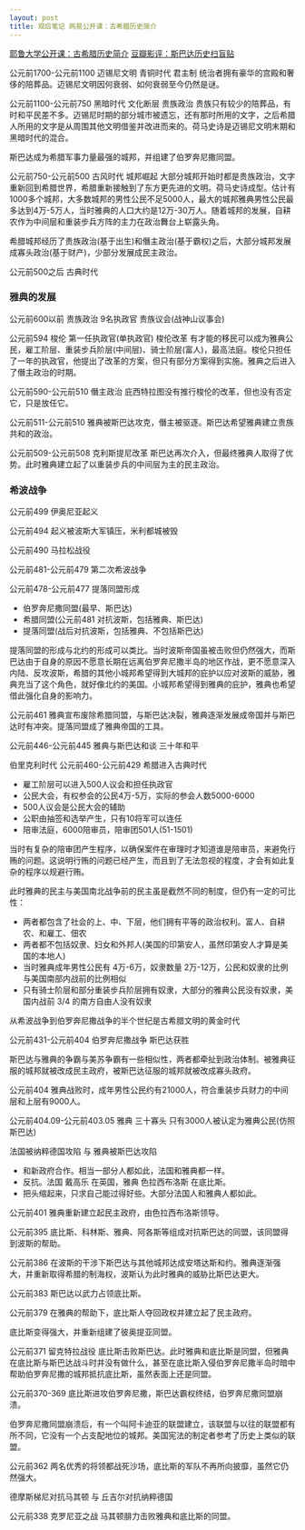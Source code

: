 ```yaml
---
layout: post
title: 观后笔记 网易公开课：古希腊历史简介
---
```


[耶鲁大学公开课：古希腊历史简介](http://open.163.com/special/sp/introductiontoancientgreekhistory.html)
[豆瓣影评：斯巴达历史扫盲贴](http://movie.douban.com/review/1139082/)

公元前1700-公元前1100 迈锡尼文明 青铜时代 君主制 统治者拥有豪华的宫殿和奢侈的陪葬品。迈锡尼文明因何衰弱、如何衰弱至今仍然是谜。

公元前1100-公元前750 黑暗时代 文化断层 贵族政治 贵族只有较少的陪葬品，有时和平民差不多。迈锡尼时期的部分城市被遗忘，还有那时所用的文字，之后希腊人所用的文字是从周围其他文明借鉴并改进而来的。荷马史诗是迈锡尼文明末期和黑暗时代的混合。

斯巴达成为希腊军事力量最强的城邦，并组建了伯罗奔尼撒同盟。

公元前750-公元前500 古风时代 城邦崛起 大部分城邦开始时都是贵族政治，文字重新回到希腊世界，希腊重新接触到了东方更先进的文明。荷马史诗成型。估计有1000多个城邦，大多数城邦的男性公民不足5000人，最大的城邦雅典男性公民最多达到4万-5万人，当时雅典的人口大约是12万-30万人。随着城邦的发展，自耕农作为中间层和重装步兵方阵的主力在政治舞台上崭露头角。

<!--more-->

希腊城邦经历了贵族政治(基于出生)和僭主政治(基于霸权)之后，大部分城邦发展成寡头政治(基于财产)，少部分发展成民主政治。

公元前500之后 古典时代

### 雅典的发展

公元前600以前 贵族政治 9名执政官 贵族议会(战神山议事会)

公元前594 梭伦 第一任执政官(单执政官) 梭伦改革 有才能的移民可以成为雅典公民，雇工阶层、重装步兵阶层(中间层)、骑士阶层(富人)，最高法庭。梭伦只担任了一年的执政官，他提出了改革的方案，但只有部分方案得到实施。雅典之后进入了僭主政治的时期。

公元前590-公元前510 僭主政治 庇西特拉图没有推行梭伦的改革，但也没有否定它，只是放任它。

公元前511-公元前510 雅典被斯巴达攻克，僭主被驱逐。斯巴达希望雅典建立贵族共和的政治。

公元前509-公元前508 克利斯提尼改革 斯巴达再次介入，但最终雅典人取得了优势。此时雅典建立起了以重装步兵的中间层为主的民主政治。

### 希波战争

公元前499 伊奥尼亚起义

公元前494 起义被波斯大军镇压，米利都城被毁

公元前490 马拉松战役

公元前481-公元前479 第二次希波战争

公元前478-公元前477 提落同盟形成

* 伯罗奔尼撒同盟(最早、斯巴达)
* 希腊同盟(公元前481 对抗波斯，包括雅典、斯巴达)
* 提落同盟(战后对抗波斯，包括雅典、不包括斯巴达)

提落同盟的形成与北约的形成可以类比。当时波斯帝国虽被击败但仍然强大，而斯巴达由于自身的原因不愿意长期在远离伯罗奔尼撒半岛的地区作战，更不愿意深入内陆、反攻波斯，希腊的其他小城邦希望得到大城邦的庇护以应对波斯的威胁，雅典充当了这个角色，就好像北约的美国。小城邦希望得到雅典的庇护，雅典也希望借此强化自身的影响力。

公元前461 雅典宣布废除希腊同盟，与斯巴达决裂，雅典逐渐发展成帝国并与斯巴达时有冲突。提落同盟成了雅典帝国的工具。

公元前446-公元前445 雅典与斯巴达和谈 三十年和平

伯里克利时代 公元前460-公元前429 希腊进入古典时代

* 雇工阶层可以进入500人议会和担任执政官
* 公民大会，有权参会的公民4万-5万，实际的参会人数5000-6000
* 500人议会是公民大会的辅助
* 公职由抽签和选举产生，只有10将军可以连任
* 陪审法庭，6000陪审员，陪审团501人(51-1501)

当时有复杂的陪审团产生程序，以确保案件在审理时才知道谁是陪审员，来避免行贿的问题。这说明行贿的问题已经产生，而且到了无法忽视的程度，才会有如此复杂的程序以规避行贿。

此时雅典的民主与美国南北战争前的民主虽是截然不同的制度，但仍有一定的可比性：

* 两者都包含了社会的上、中、下层，他们拥有平等的政治权利。富人、自耕农、和雇工、佃农
* 两者都不包括奴隶、妇女和外邦人(美国的印第安人，虽然印第安人才算是美国的本地人)
* 当时雅典成年男性公民有 4万-6万，奴隶数量 2万-12万，公民和奴隶的比例与美国南部内战前的比例相似
* 只有骑士阶层和部分重装步兵阶层拥有奴隶，大部分的雅典公民没有奴隶，美国内战前 3/4 的南方自由人没有奴隶

从希波战争到伯罗奔尼撒战争的半个世纪是古希腊文明的黄金时代

公元前431-公元前404 伯罗奔尼撒战争 斯巴达获胜

斯巴达与雅典的争霸与美苏争霸有一些相似性，两者都牵扯到政治体制。被雅典征服的城邦就被改成民主政府，被斯巴达征服的城邦就被改成寡头政府。

公元前404 雅典战败时，成年男性公民约有21000人，符合重装步兵财力的中间层和上层有9000人。

公元前404.09-公元前403.05 雅典 三十寡头 只有3000人被认定为雅典公民(仿照斯巴达)

法国被纳粹德国攻陷 与 雅典被斯巴达攻陷

* 和新政府合作。相当一部分人都如此，法国和雅典都一样。
* 反抗。法国 戴高乐 在英国，雅典 色拉西布洛斯 在底比斯。
* 把头缩起来，只求自己能过得好些。大部分法国人和雅典人都如此。

公元前401 雅典重新建立起民主政府，由色拉西布洛斯领导。

公元前395 底比斯、科林斯、雅典、阿各斯等组成对抗斯巴达的同盟，该同盟得到波斯的帮助。

公元前386 在波斯的干涉下斯巴达与其他城邦达成安塔达斯和约。雅典逐渐强大，并重新取得希腊的制海权，波斯认为此时雅典的威胁比斯巴达更大。

公元前383 斯巴达以武力占领底比斯。

公元前379 在雅典的帮助下，底比斯人夺回政权并建立起了民主政府。

底比斯变得强大，并重新组建了彼奥提亚同盟。

公元前371 留克特拉战役 底比斯击败斯巴达。此时雅典和底比斯是同盟，但雅典在底比斯与斯巴达战斗时并没有做什么，甚至在底比斯入侵伯罗奔尼撒半岛时暗中帮助伯罗奔尼撒的城邦抵抗底比斯，虽然表面上还是同盟。

公元前370-369 底比斯进攻伯罗奔尼撒，斯巴达霸权终结，伯罗奔尼撒同盟崩溃。

伯罗奔尼撒同盟崩溃后，有一个叫阿卡迪亚的联盟建立，该联盟与以往的联盟都有所不同，它没有一个占支配地位的城邦。美国宪法的制定者参考了历史上类似的联盟。

公元前362 两名优秀的将领都战死沙场，底比斯的军队不再所向披靡，虽然它仍然强大。

德摩斯梯尼对抗马其顿 与 丘吉尔对抗纳粹德国

公元前338 克罗尼亚之战 马其顿腓力击败雅典和底比斯的同盟。

